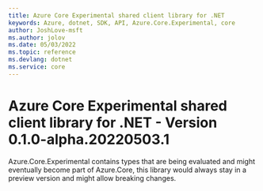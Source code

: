 ```yaml
---
title: Azure Core Experimental shared client library for .NET
keywords: Azure, dotnet, SDK, API, Azure.Core.Experimental, core
author: JoshLove-msft
ms.author: jolov
ms.date: 05/03/2022
ms.topic: reference
ms.devlang: dotnet
ms.service: core
---
```

# Azure Core Experimental shared client library for .NET - Version 0.1.0-alpha.20220503.1 


Azure.Core.Experimental contains types that are being evaluated and might eventually become part of Azure.Core, this library would always stay in a preview version and might allow breaking changes.

